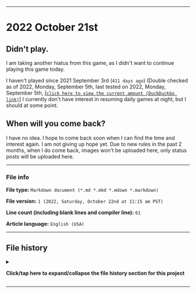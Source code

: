   
***

# 2022 October 21st

## Didn't play.

I am taking another hiatus from this game, as I didn't want to continue playing this game today.

I haven't played since 2021 September 3rd (`411 days ago`) (Double checked as of 2022, Monday, September 5th, last tested on 2022, Monday, September 5th, [[`click here to view the current amount (DuckDuckGo link)`]](https://duckduckgo.com/?q=Days+since+September+3rd+2021&t=ffab&ia=answer) I currently don't have interest in resuming daily games at night, but I should at some point.

## When will you come back?

I have no idea. I hope to come back soon when I can find the time and interest again. I am not giving up hope yet. Due to new rules in the past 2 months, when I do come back, images won't be uploaded here, only status posts will be uploaded here.

***

### File info

**File type:** `Markdown document (*.md *.mkd *.mdown *.markdown)`

**File version:** `1 (2022, Saturday, October 22nd at 11:15 am PST)`

**Line count (including blank lines and compiler line):** `61`

**Article language:** `English (USA)`

***

## File history

<details><summary><p lang="en"><b>Click/tap here to expand/collapse the file history section for this project</b></p></summary>

Version 1 (error)

<details><summary><p lang="en"><b>Version 1 (2022, Saturday, October 22nd at 11:15 am PST)</b></p></summary>

**This version was made by:** [`@seanpm2001`](https://github.com/seanpm2001/)

> Changes:

- [x] Started the file
- [x] Added the title section
- [x] Added the `didn't play` section
- [x] Added the `when will you come back?` section
- [x] Added the `file info` section
- - [x] Added the file type
- - [x] Added the version number
- - [x] Added the version date
- - [x] Added the line count
- - [x] Added the language indicator
- [x] Added the `file history` section
- - [x] Added an entry for version 1
- [ ] No other changes in version 1

</details>

</details>

***
